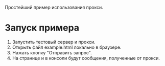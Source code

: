 Простейший пример использования прокси.

# Запуск примера

1. Запустить тестовый сервер и прокси.
1. Открыть файл example.html локально в браузере.
2. Нажать кнопку "Отправить запрос".
3. На странице и в консоли будут сообщения, полученные от прокси.
